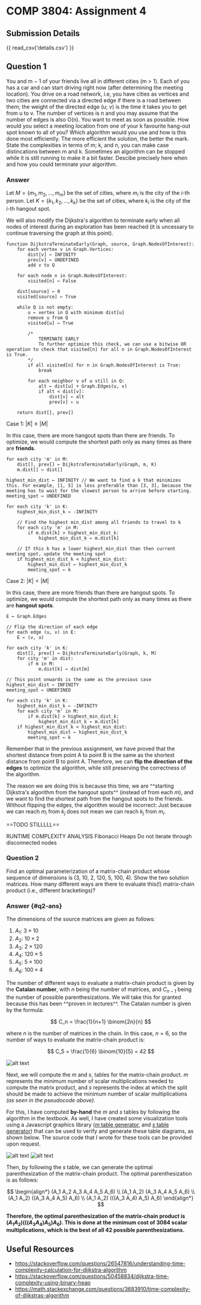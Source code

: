 # COMP 3804: Assignment 4

## Submission Details

{{ read_csv('details.csv') }}

## Question 1

You and m − 1 of your friends live all in different cities (m > 1). Each of you has a car and can start driving right now (after determining the meeting location). You drive on a road network, i.e, you have cities as vertices and two cities are connected via a directed edge if there is a road between them; the weight of the directed edge (u; v) is the time it takes you to get from u to v. The number of vertices is n and you may assume that the number of edges is also O(n). You want to meet as soon as possible. How would you select a meeting location from one of your k favourite hang-out spot known to all of you? Which algorithm would you use and how is this done most efficiently. The more efficient the solution, the better the mark. State the complexities in terms of m; k, and n, you can make case distincations between m and k. Sometimes an algorithm can be stopped while it is still running to make it a bit faster. Descibe precisely here when and how you could terminate your algorithm.

### Answer

Let $M = \{m_1, m_2, \ldots, m_{m}\}$ be the set of cities, where $m_i$ is the city of the $i$-th person.
Let $K = \{k_1, k_2, \ldots, k_{k}\}$  be the set of cities, where $k_i$ is the city of the $i$-th hangout spot.

We will also modify the Dijkstra's algorithm to terminate early when all nodes of interest during an exploration has been reached (it is uncessary to continue traversing the graph at this point).

```plaintext
function DijkstraTerminateEarly(Graph, source, Graph.NodesOfInterest):
    for each vertex v in Graph.Vertices:
        dist[v] ← INFINITY
        prev[v] ← UNDEFINED
        add v to Q
   
    for each node n in Graph.NodesOfInterest:
        visited[n] ← False
    
    dist[source] ← 0
    visited[source] ← True

    while Q is not empty:
        u ← vertex in Q with minimum dist[u]
        remove u from Q
        visited[u] ← True

        /*
            TERMINATE EARLY
            To further optimize this check, we can use a bitwise OR operation to check that visited[n] for all n in Graph.NodesOfInterest is True.
        */
        if all visited[n] for n in Graph.NodesOfInterest is True:
            break
       
        for each neighbor v of u still in Q:
            alt ← dist[u] + Graph.Edges(u, v)
            if alt < dist[v]:
                dist[v] ← alt
                prev[v] ← u

    return dist[], prev[]
```

Case 1: $|K| \geq |M|$

In this case, there are more hangout spots than there are friends. To optimize, we would compute the shortest path only as many times as there are **friends**.

```plaintext
for each city 'm' in M:
    dist[], prev[] ← DijkstraTerminateEarly(Graph, m, K)
    m.dist[] ← dist[]

highest_min_dist ← INFINITY // We want to find a k that minimizes this. For example, [1, 5] is less preferable than [3, 3], because the meeting has to wait for the slowest person to arrive before starting.
meeting_spot ← UNDEFINED

for each city 'k' in K:
    highest_min_dist_k ← -INFINITY
    
    // Find the highest min_dist among all friends to travel to k
    for each city 'm' in M:
        if m.dist[k] > highest_min_dist_k:
            highest_min_dist_k ← m.dist[k]
    
    // If this k has a lower highest_min_dist than then current meeting spot, update the meeting spot
    if highest_min_dist_k < highest_min_dist:
        highest_min_dist ← highest_min_dist_k
        meeting_spot ← k
```

Case 2: $|K| < |M|$

In this case, there are more friends than there are hangout spots. To optimize, we would compute the shortest path only as many times as there are **hangout spots**.

```plaintext
E ← Graph.Edges

// Flip the direction of each edge
for each edge (u, v) in E:
    E ← (v, u)

for each city 'k' in K:
    dist[], prev[] ← DijkstraTerminateEarly(Graph, k, M)
    for city 'm' in dist:
        if m in M:
            m.dist[k] ← dist[m]

// This point onwards is the same as the previous case
highest_min_dist ← INFINITY
meeting_spot ← UNDEFINED

for each city 'k' in K:
    highest_min_dist_k ← -INFINITY
    for each city 'm' in M:
        if m.dist[k] > highest_min_dist_k:
            highest_min_dist_k ← m.dist[k]
    if highest_min_dist_k < highest_min_dist:
        highest_min_dist ← highest_min_dist_k
        meeting_spot ← k
```

Remember that in the previous assignment, we have proved that the shortest distance from point A to point B is the same as the shortest distance from point B to point A. Therefore, we can **flip the direction of the edges** to optimize the algorithm, while still preserving the correctness of the algorithm.

The reason we are doing this is because this time, we are ^^starting Dijkstra's algorithm from the hangout spots^^ (instead of from each $m$), and we want to find the shortest path from the hangout spots to the friends. Without flipping the edges, the algorithm would be incorrect: Just because we can reach $m_i$ from $k_j$ does not mean we can reach $k_j$ from $m_i$.


==TODO STILLLLL==

RUNTIME COMPLEXITY ANALYSIS
Fibonacci Heaps
Do not iterate through disconnected nodes


### Question 2

Find an optimal parameterization of a matrix-chain product whose sequence of dimensions is (3, 10, 2, 120, 5, 100, 4). Show the two solution matrices. How many different ways are there to evaluate this(!) matrix-chain product (i.e., different bracketings)?

### Answer {#q2-ans}

The dimensions of the source matrices are given as follows:

1. $A_1$: $3 \times 10$
2. $A_2$: $10 \times 2$
3. $A_3$: $2 \times 120$
4. $A_4$: $120 \times 5$
5. $A_5$: $5 \times 100$
6. $A_6$: $100 \times 4$

The number of different ways to evaluate a matrix-chain product is given by the **Catalan number**, with $n$ being the number of matrices, and $C_{n-1}$ being the number of possible parenthesizations. We will take this for granted because this has been ^^proven in lectures^^. The Catalan number is given by the formula:

$$
C_n = \frac{1}{n+1} \binom{2n}{n}
$$

where $n$ is the number of matrices in the chain. In this case, $n = 6$, so the number of ways to evaluate the matrix-chain product is:

$$
C_5 = \frac{1}{6} \binom{10}{5} = 42
$$

![alt text](image-2.png)

Next, we will compute the $m$ and $s$, tables for the matrix-chain product. $m$ represents the minimum number of scalar multiplications needed to compute the matrix product, and $s$ represents the index at which the split should be made to achieve the minimum number of scalar multiplications *(as seen in the pseudocode above)*.

For this, I have computed **by-hand** the $m$ and $s$ tables by following the algorithm in the textbook. As well, I have created some visualization tools using a Javascript graphics library ([$m$ table generator](https://editor.p5js.org/voidranjer/sketches/GMzhsXoEE), and [$s$ table generator](https://editor.p5js.org/voidranjer/sketches/uEHpbUJhz)) that can be used to verify and generate these table diagrams, as shown below. The source code that I wrote for these tools can be provided upon request.

![alt text](image.png)
![alt text](image-1.png)

Then, by following the $s$ table, we can generate the optimal parenthesization of the matrix-chain product. The optimal parenthesization is as follows:

$$
\begin{align*}
(A_1 A_2 A_3 A_4 A_5 A_6) \\
(A_1 A_2) (A_3 A_4 A_5 A_6) \\
(A_1 A_2) ((A_3 A_4 A_5) A_6) \\
(A_1 A_2) (((A_3 A_4) A_5) A_6)
\end{align*}
$$

**Therefore, the optimal parenthesization of the matrix-chain product is $(A_1 A_2)(((A_3 A_4) A_5)A_6)$. This is done at the minimum cost of 3084 scalar multiplications, which is the best of all 42 possible parenthesizations.**

## Useful Resources

- <https://stackoverflow.com/questions/26547816/understanding-time-complexity-calculation-for-dijkstra-algorithm>
- <https://stackoverflow.com/questions/50458834/dijkstra-time-complexity-using-binary-heap>
- <https://math.stackexchange.com/questions/3683910/time-complexity-of-dijkstras-algorithm>
